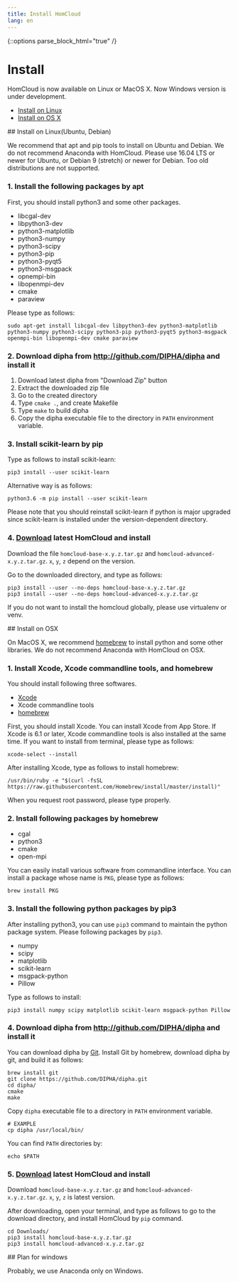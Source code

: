 ```yaml
---
title: Install HomCloud
lang: en
---
```


{::options parse_block_html="true" /}

# Install

HomCloud is now available on Linux or MacOS X.
Now Windows version is under development.

* [Install on Linux](#linux)
* [Install on OS X](#osx)


<div class="guide">
## <a name="linux"> Install on Linux(Ubuntu, Debian)

We recommend that apt and pip tools to install on Ubuntu and Debian.
We do not recommend Anaconda with HomCloud.
Please use 16.04 LTS or newer for Ubuntu, or
Debian 9 (stretch) or newer for Debian.
Too old distributions are not supported.


### 1. Install the following packages by apt

First, you should install python3 and some other packages.

* libcgal-dev
* libpython3-dev
* python3-matplotlib
* python3-numpy
* python3-scipy
* python3-pip
* python3-pyqt5
* python3-msgpack
* opnempi-bin
* libopenmpi-dev
* cmake
* paraview


Please type as follows:

    sudo apt-get install libcgal-dev libpython3-dev python3-matplotlib python3-numpy python3-scipy python3-pip python3-pyqt5 python3-msgpack openmpi-bin libopenmpi-dev cmake paraview


### 2. Download dipha from <http://github.com/DIPHA/dipha> and install it

1. Download latest dipha from "Download Zip" button
2. Extract the downloaded zip file
3. Go to the created directory
4. Type `cmake .`, and create Makefile
5. Type `make` to build dipha
6. Copy the dipha executable file to the directory in `PATH` environment variable.

   
### 3. Install scikit-learn by pip
Type as follows to install scikit-learn:

    pip3 install --user scikit-learn

Alternative way is as follows:

    python3.6 -m pip install --user scikit-learn

Please note that you should reinstall scikit-learn if python is major upgraded
since scikit-learn is installed under the version-dependent directory.

### 4. [Download](index.html#download) latest HomCloud and install

Download the file `homcloud-base-x.y.z.tar.gz` and 
`homcloud-advanced-x.y.z.tar.gz`. `x`, `y`, `z` depend on the version.

Go to the downloaded directory, and type as follows:

    pip3 install --user --no-deps homcloud-base-x.y.z.tar.gz
    pip3 install --user --no-deps homcloud-advanced-x.y.z.tar.gz

If you do not want to install the homcloud globally, please use
virtualenv or venv.

</div>

<div class="guide">
## <a name="osx"> Install on OSX

On MacOS X, we recommend [homebrew](https://brew.sh/index_ja.html) 
to install python and some other libraries.
We do not recommend Anaconda with HomCloud on OSX.

### 1. Install Xcode, Xcode commandline tools, and homebrew
   
You should install following three softwares.

* [Xcode](https://developer.apple.com/jp/xcode/)
* Xcode commandline tools
* [homebrew](https://github.com/Homebrew)

First, you should install Xcode. You can install Xcode from App Store.
If Xcode is 6.1 or later, Xcode commandline tools is also installed at the same time.
If you want to install from terminal, please type as follows:
   
    xcode-select --install

After installing Xcode, type as follows to install homebrew:

    /usr/bin/ruby -e "$(curl -fsSL https://raw.githubusercontent.com/Homebrew/install/master/install)"

When you request root password, please type properly.

### 2. Install following packages by homebrew

* cgal
* python3
* cmake
* open-mpi

You can easily install various software from commandline interface.
You can install a package whose name is `PKG`, please type as follows:

    brew install PKG

### 3. Install the following python packages by pip3

After installing python3, you can use `pip3` command to maintain
the python package system. Please following packages by `pip3`.

* numpy
* scipy
* matplotlib
* scikit-learn
* msgpack-python
* Pillow

Type as follows to install:

    pip3 install numpy scipy matplotlib scikit-learn msgpack-python Pillow

### 4. Download dipha from <http://github.com/DIPHA/dipha> and install it

You can download dipha by [Git](https://git-scm.com/).
Install Git by homebrew, download dipha by git, and build it as follows:

    brew install git
    git clone https://github.com/DIPHA/dipha.git
    cd dipha/
    cmake
    make

Copy `dipha` executable file to a directory in `PATH` environment variable.

    # EXAMPLE
    cp dipha /usr/local/bin/

You can find `PATH` directories by:

    echo $PATH

### 5. [Download](index.en.html#download) latest HomCloud and install
Download `homcloud-base-x.y.z.tar.gz` and `homcloud-advanced-x.y.z.tar.gz`. 
`x`, `y`, `z` is latest version.

After downloading, open your terminal, and type as follows to go to the download
directory, and install HomCloud by `pip` command.

    cd Downloads/
    pip3 install homcloud-base-x.y.z.tar.gz
    pip3 install homcloud-advanced-x.y.z.tar.gz

</div>

<div class="guide">
## Plan for windows

Probably, we use Anaconda only on Windows.
</div>
